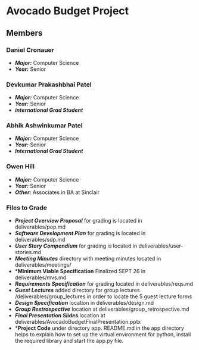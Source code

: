 # Avocado Budget Project

## Members

### Daniel Cronauer
- ***Major:*** Computer Science
- ***Year:*** Senior
### Devkumar Prakashbhai Patel
- ***Major:*** Computer Science
- ***Year:*** Senior
- ***international Grad Student***
### Abhik Ashwinkumar Patel
- ***Major:*** Computer Science
- ***Year:*** Senior
- ***International Grad Student***
### Owen Hill
- ***Major:*** Computer Science
- ***Year:*** Senior
- ***Other:*** Associates in BA at Sinclair

### Files to Grade
- ***Project Overview Proposal*** for grading is located in deliverables/pop.md
- ***Software Development Plan*** for grading is located in deliverables/sdp.md 
- ***User Story Compendium*** for grading is located in deliverables/user-stories.md
- ***Meeting Minutes*** directory with meeting minutes located in deliverables/meetings/
- ***Minimum Viable Specification** Finalized SEPT 26 in deliverables/mvs.md
- ***Requirements Specification*** for grading located in deliverables/reqs.md
- ***Guest Lectures*** added directory for group lectures /deliverables/group_lectures in order to locate the 5 guest lecture forms
- ***Design Specification*** location in deliverables/design.md
- ***Group Restrospective*** location at deliverables/group_retrospective.md
- ***Final Presentation Slides*** location at deliverables/AvocadoBudgetFinalPresentation.pptx
- ***Project Code** under directory app. README.md in the app directory helps to explain how to set up the virtual environment for python, install the required library and start the app.py file.
